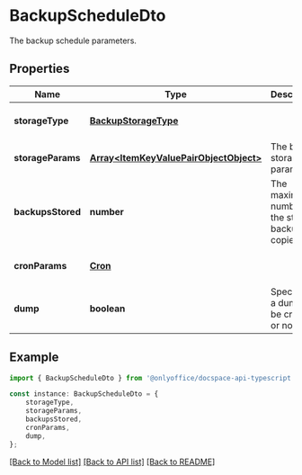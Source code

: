 # BackupScheduleDto

The backup schedule parameters.

## Properties

Name | Type | Description | Notes
------------ | ------------- | ------------- | -------------
**storageType** | [**BackupStorageType**](BackupStorageType.md) |  | [optional] [default to undefined]
**storageParams** | [**Array&lt;ItemKeyValuePairObjectObject&gt;**](ItemKeyValuePairObjectObject.md) | The backup storage parameters. | [optional] [default to undefined]
**backupsStored** | **number** | The maximum number of the stored backup copies. | [optional] [default to undefined]
**cronParams** | [**Cron**](Cron.md) |  | [optional] [default to undefined]
**dump** | **boolean** | Specifies if a dump will be created or not. | [optional] [default to undefined]

## Example

```typescript
import { BackupScheduleDto } from '@onlyoffice/docspace-api-typescript';

const instance: BackupScheduleDto = {
    storageType,
    storageParams,
    backupsStored,
    cronParams,
    dump,
};
```

[[Back to Model list]](../README.md#documentation-for-models) [[Back to API list]](../README.md#documentation-for-api-endpoints) [[Back to README]](../README.md)
